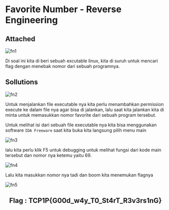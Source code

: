 # Favorite Number - Reverse Engineering

## Attached
![fn1](https://github.com/Bayupangestu18/WRITE-UP_TCP1P/assets/119099396/081e880d-0a70-4d13-8dce-81d6d24c38e6)

Di soal ini kita di beri sebuah excutable linux, kita di suruh untuk mencari flag dengan menebak nomor dari sebuah programnya.

## Sollutions

![fn2](https://github.com/Bayupangestu18/WRITE-UP_TCP1P/assets/119099396/29c54b27-c30c-49a9-9f97-1fbbf3a2bdd0)

Untuk menjalankan file executable nya kita perlu menambahkan permission execute ke dalam file nya agar bisa di jalankan, lalu saat kita jalankan kita di minta untuk memasukkan nomor favorite dari sebuah program tersebut. 

Untuk melihat isi dari sebuah file executable nya kita bisa menggunakan software `IDA Freeware` saat kita buka kita langsung pilih menu main 

![fn3](https://github.com/Bayupangestu18/WRITE-UP_TCP1P/assets/119099396/466212ad-ce38-49d1-a758-ea8fb8c1e355)

lalu kita perlu klik F5 untuk debugging untuk melihat fungsi dari kode main tersebut dan nomor nya ketemu yaitu 69.

![fn4](https://github.com/Bayupangestu18/WRITE-UP_TCP1P/assets/119099396/02151842-36d7-4b62-863e-846bddc61687)

Lalu kita masukkan nomor nya tadi dan boom kita menemukan flagnya

![fn5](https://github.com/Bayupangestu18/WRITE-UP_TCP1P/assets/119099396/1ac5392e-4aad-4f9e-b254-5d1b5553eb0c)

<div align="center">
  <h2> Flag : TCP1P{G00d_w4y_T0_St4rT_R3v3rs1nG} </h2>
  </div>
